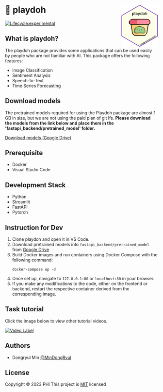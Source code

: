 # :yellow_heart: playdoh <img src="logo.png" width="120" align="right"/>

<!-- badges: start -->
[![Lifecycle:experimental](https://img.shields.io/badge/lifecycle-experimental-orange.svg)](https://lifecycle.r-lib.org/articles/stages.html#experimental)
<!-- badges: end -->
## What is playdoh?
The playdoh package provides some applications that can be used easily by people who are not familiar with AI. This package offers the following features:

- Image Classification
- Sentiment Analysis
- Speech-to-Text
- Time Series Forecasting

## Download models
The pretrained models required for using the Playdoh package are almost 1 GB in size, but we are not using the paid plan of git lfs. **Please download the models from the link below and place them in the 'fastapi_backend/pretrained_model' folder.**

[Download models (Google Drive)](https://drive.google.com/drive/folders/1up4XtIwaaLf_bUAQxGlbqGaNU6Lq-I0T?usp=drive_link)

## Prerequisite
- Docker
- Visual Studio Code

## Development Stack
- Python
- Streamlit
- FastAPI
- Pytorch

## Instruction for Dev
1. Clone playdoh and open it in VS Code.
2. Download pretrained models into `fastapi_backend/pretrained_model` from [Google Drive](https://drive.google.com/drive/folders/1up4XtIwaaLf_bUAQxGlbqGaNU6Lq-I0T?usp=drive_link)
3. Build Docker images and run containers using Docker Compose with the following command:
    ```
    docker-compose up -d
    ```
4. Once set up, navigate to `127.0.0.1:80` or `localhost:80` in your browser.
5. If you make any modifications to the code, either on the frontend or backend, restart the respective container derived from the corresponding image.

## Task tutorial
Click the image below to view other tutorial videos.

[![Video Label](http://img.youtube.com/vi/yUz0V6R-EqA/0.jpg)](http://youtu.be/yUz0V6R-EqA)

## Authors

-   Dongryul Min [\@MinDongRyul](http://github.com/MinDongRyul)

## License

Copyright :copyright: 2023 PHI This project is [MIT](https://opensource.org/licenses/MIT) licensed
